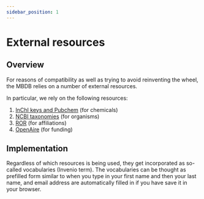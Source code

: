 ```yaml
---
sidebar_position: 1
---
```


# External resources

## Overview

For reasons of compatibility as well as trying to avoid reinventing the wheel, the MBDB relies on a number of external resources. 

In particular, we rely on the following resources:

  1. [InChI keys and Pubchem](chemicals.md) (for chemicals)
  1. [NCBI taxonomies](organisms.md) (for organisms)
  2. [ROR](affiliations.md) (for affiliations) 
  3. [OpenAire](grants.md) (for funding)


## Implementation

Regardless of which resources is being used, they get incorporated as so-called vocabularies (Invenio term). The vocabularies can be thought as 
prefilled form similar to when you type in your first name and then your last name, and email address are automatically filled in if you have save it in your browser.      
